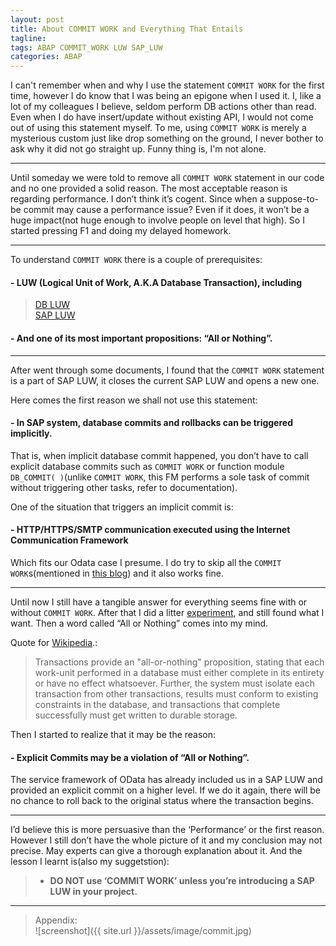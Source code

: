 ```yaml
---
layout: post
title: About COMMIT WORK and Everything That Entails
tagline: 
tags: ABAP COMMIT_WORK LUW SAP_LUW
categories: ABAP
---
```


I can't remember when and why I use the statement `COMMIT WORK` for the first time, however I do know that I was being an epigone when I used it. I, like a lot of my colleagues I believe, seldom perform DB actions other than read. Even when I do have insert/update without existing API, I would not come out of using this statement myself. To me, using `COMMIT WORK` is merely a mysterious custom just like drop something on the ground, I never bother to ask why it did not go straight up. Funny thing is, I'm not alone.   

---   

Until someday we were told to remove all `COMMIT WORK` statement in our code and no one provided a solid reason. The most acceptable reason is regarding performance. I don’t think it’s cogent. Since when a suppose-to-be commit may cause a performance issue? Even if it does, it won’t be a huge impact(not huge enough to involve people on level that high). So I started pressing F1 and doing my delayed homework.    

---   

To understand `COMMIT WORK` there is a couple of prerequisites:      

#### -   	LUW (Logical Unit of Work, A.K.A Database Transaction), including
   
> <a href="http://help.sap.com/saphelp_nw04s/helpdata/en/41/7af4bca79e11d1950f0000e82de14a/content.htm">DB LUW</a>      
> <a href="http://help.sap.com/saphelp_47x200/helpdata/en/41/7af4bfa79e11d1950f0000e82de14a/content.htm">SAP LUW</a>      

#### -    And one of its most important propositions: “All or Nothing”.      
   
---
After went through some documents, I found that the `COMMIT WORK` statement is a part of SAP LUW, it closes the current SAP LUW and opens a new one.      

Here comes the first reason we shall not use this statement:   

#### -   In SAP system, database commits and rollbacks can be triggered implicitly.   
   
That is, when implicit database commit happened, you don’t have to call explicit database commits such as `COMMIT WORK` or function module `DB_COMMIT( )`(unlike `COMMIT WORK`, this FM performs a sole task of commit without triggering other tasks, refer to documentation).    
   
 One of the situation that triggers an implicit commit is:     
 
#### -   HTTP/HTTPS/SMTP communication executed using the Internet Communication Framework    
   
Which fits our Odata case I presume. I do try to skip all the `COMMIT WORK`s(mentioned in <a href="https://jam4.sapjam.com/blogs/show/HZa74OUDc0HMHcfHSaqWku">this blog</a>) and it also works fine.     

---   

Until now I still have a tangible answer for everything seems fine with or without `COMMIT WORK`. After that I did a litter <a href="http://noru.github.io/assets/image/commit.jpg">experiment</a>, and still found what I want. Then a word called “All or Nothing” comes into my mind.     

Quote for <a href="http://en.wikipedia.org/wiki/Database_transaction">Wikipedia</a>.:   
   
> Transactions provide an "all-or-nothing" proposition, stating that each work-unit performed in a database must either  complete in its entirety or have no effect whatsoever. Further, the system must isolate each transaction from other transactions, results must conform to existing constraints in the database, and transactions that complete successfully must get written to durable storage.


Then I started to realize that it may be the reason:   

#### -   Explicit Commits may be a violation of “All or Nothing”.   


The service framework of OData has already included us in a SAP LUW and provided an explicit commit on a higher level. If we do it again, there will be no chance to roll back to the original status where the transaction begins.    

---   

I’d believe this is more persuasive than the ‘Performance’ or the first reason. However I still don’t have the whole picture of it and my conclusion may not precise.  May experts can give a thorough explanation about it. And the lesson I learnt is(also my suggetstion):   


> -   __DO NOT use ‘COMMIT WORK’ unless you’re introducing a SAP LUW in your project.__   


---   
> Appendix:    
> ![screenshot]({{ site.url }}/assets/image/commit.jpg)
